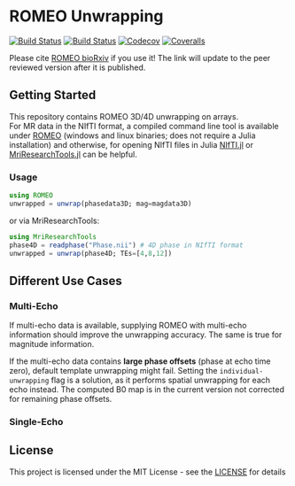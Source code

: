 # ROMEO Unwrapping
[![Build Status](https://travis-ci.com/korbinian90/ROMEO.jl.svg?branch=master)](https://travis-ci.com/korbinian90/ROMEO.jl)
[![Build Status](https://ci.appveyor.com/api/projects/status/github/korbinian90/ROMEO.jl?svg=true)](https://ci.appveyor.com/project/korbinian90/ROMEO-jl)
[![Codecov](https://codecov.io/gh/korbinian90/ROMEO.jl/branch/master/graph/badge.svg)](https://codecov.io/gh/korbinian90/ROMEO.jl)
[![Coveralls](https://coveralls.io/repos/github/korbinian90/ROMEO.jl/badge.svg?branch=master)](https://coveralls.io/github/korbinian90/ROMEO.jl?branch=master)

Please cite [ROMEO bioRxiv](https://www.biorxiv.org/content/10.1101/2020.07.24.214551v1.abstract) if you use it! The link will update to the peer reviewed version after it is published.

## Getting Started

This repository contains ROMEO 3D/4D unwrapping on arrays.  
For MR data in the NIfTI format, a compiled command line tool is available under [ROMEO](https://github.com/korbinian90/ROMEO) (windows and linux binaries; does not require a Julia installation) and otherwise, for opening NIfTI files in Julia [NIfTI.jl](https://github.com/JuliaIO/NIfTI.jl) or [MriResearchTools.jl](https://github.com/korbinian90/MriResearchTools.jl) can be helpful.

### Usage

```julia
using ROMEO
unwrapped = unwrap(phasedata3D; mag=magdata3D)
```

or via MriResearchTools:

```julia
using MriResearchTools
phase4D = readphase("Phase.nii") # 4D phase in NIfTI format
unwrapped = unwrap(phase4D; TEs=[4,8,12])
```

## Different Use Cases
### Multi-Echo
If multi-echo data is available, supplying ROMEO with multi-echo information should improve the unwrapping accuracy. The same is true for magnitude information.

If the multi-echo data contains **large phase offsets** (phase at echo time zero), default template unwrapping might fail. Setting the `individual-unwrapping` flag is a solution, as it performs spatial unwrapping for each echo instead. The computed B0 map is in the current version not corrected for remaining phase offsets.
### Single-Echo




## License
This project is licensed under the MIT License - see the [LICENSE](https://github.com/korbinian90/ROMEO.jl/blob/master/LICENSE) for details
